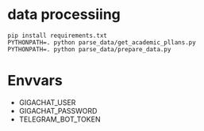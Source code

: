 # data processiing

```
pip install requirements.txt
PYTHONPATH=. python parse_data/get_academic_pllans.py
PYTHONPATH=. python parse_data/prepare_data.py
```

 # Envvars
* GIGACHAT_USER
* GIGACHAT_PASSWORD
* TELEGRAM_BOT_TOKEN